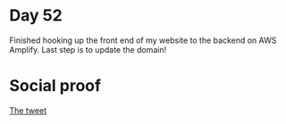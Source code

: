 # Day 52

Finished hooking up the front end of my website to the backend on AWS Amplify. Last step is to update the domain!

# Social proof

[The tweet](https://twitter.com/jennapederson/status/1308104043756171265?s=20)
